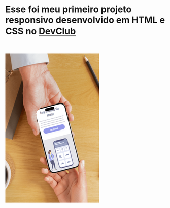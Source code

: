<h1>Esse foi meu primeiro projeto responsivo desenvolvido em HTML e CSS no <a href=https://rodolfomori.com.br/devclub>DevClub</a></h1>
<br>
<br>
<img src="https://github.com/sidnei-leao/Projeto-Responsividade/blob/main/assets/Captura%20de%20tela%202025-05-18%20211235.png?raw=true">
